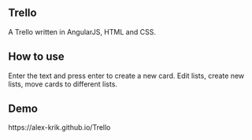 <h2>Trello</h2>
A Trello written in AngularJS, HTML and CSS.

<h2>How to use</h2>
Enter the text and press enter to create a new card. Edit lists, create new lists, move cards to different lists.

<h2>Demo</h2>
https://alex-krik.github.io/Trello
